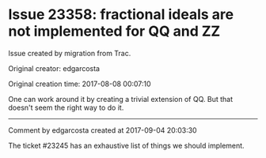 # Issue 23358: fractional ideals are not implemented for QQ and ZZ

Issue created by migration from Trac.

Original creator: edgarcosta

Original creation time: 2017-08-08 00:07:10

One can work around it by creating a trivial extension of QQ. But that doesn't seem the right way to do it.


---

Comment by edgarcosta created at 2017-09-04 20:03:30

The ticket #23245 has an exhaustive list of things we should implement.
